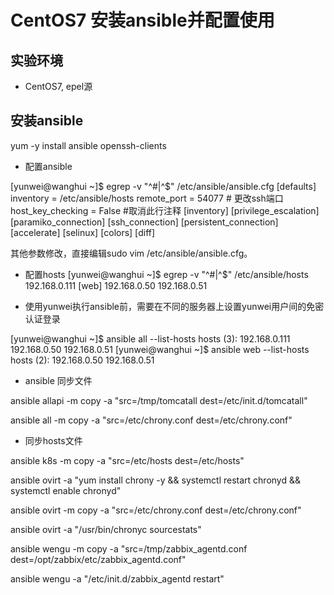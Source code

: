 # CentOS7 安装ansible并配置使用

## 实验环境

- CentOS7, epel源

## 安装ansible

yum -y install ansible openssh-clients

- 配置ansible

[yunwei@wanghui ~]$ egrep -v "^#|^$" /etc/ansible/ansible.cfg 
[defaults]
inventory      = /etc/ansible/hosts
remote_port    = 54077 # 更改ssh端口
host_key_checking = False #取消此行注释
[inventory]
[privilege_escalation]
[paramiko_connection]
[ssh_connection]
[persistent_connection]
[accelerate]
[selinux]
[colors]
[diff]

其他参数修改，直接编辑sudo vim /etc/ansible/ansible.cfg。

- 配置hosts
[yunwei@wanghui ~]$ egrep -v "^#|^$" /etc/ansible/hosts
192.168.0.111
[web]
192.168.0.50
192.168.0.51

- 使用yunwei执行ansible前，需要在不同的服务器上设置yunwei用户间的免密认证登录

[yunwei@wanghui ~]$ ansible all --list-hosts
  hosts (3):
    192.168.0.111
    192.168.0.50
    192.168.0.51
[yunwei@wanghui ~]$ ansible web --list-hosts
  hosts (2):
    192.168.0.50
    192.168.0.51

- ansible 同步文件 

ansible allapi -m copy -a "src=/tmp/tomcatall dest=/etc/init.d/tomcatall"


ansible all -m copy -a "src=/etc/chrony.conf dest=/etc/chrony.conf"

- 同步hosts文件

ansible k8s -m copy -a "src=/etc/hosts dest=/etc/hosts"

ansible ovirt -a "yum install chrony -y && systemctl restart chronyd && systemctl enable chronyd"

ansible ovirt -m copy -a "src=/etc/chrony.conf dest=/etc/chrony.conf"

ansible ovirt -a "/usr/bin/chronyc sourcestats"


ansible wengu -m copy -a "src=/tmp/zabbix_agentd.conf dest=/opt/zabbix/etc/zabbix_agentd.conf"

ansible wengu -a "/etc/init.d/zabbix_agentd restart"
